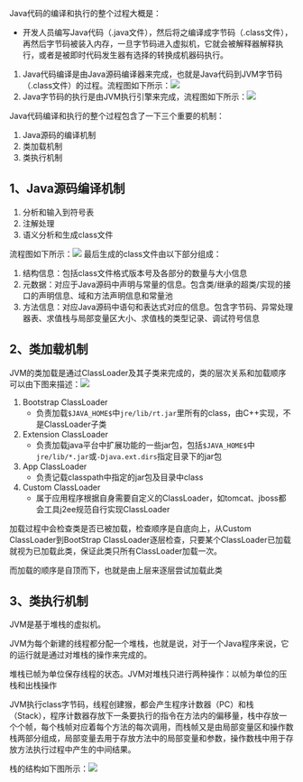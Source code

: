 
Java代码的编译和执行的整个过程大概是：

- 开发人员编写Java代码（.java文件），然后将之编译成字节码（.class文件），再然后字节码被装入内存，一旦字节码进入虚拟机，它就会被解释器解释执行，或者是被即时代码发生器有选择的转换成机器码执行。

1. Java代码编译是由Java源码编译器来完成，也就是Java代码到JVM字节码（.class文件）的过程。流程图如下所示：![](https://image-for.oss-cn-guangzhou.aliyuncs.com/for-obsidian/Java_Study/2_%E5%AD%A6%E4%B9%A0%E7%AC%94%E8%AE%B0/1_Java%E8%AF%AD%E8%A8%80%E6%A0%B8%E5%BF%83/1_Java%E5%9F%BA%E7%A1%80/1_Java%E5%A4%8D%E4%B9%A0%E7%AC%94%E8%AE%B0/Pasted%20image%2020240131203603.png)
2. Java字节码的执行是由JVM执行引擎来完成，流程图如下所示：![](https://image-for.oss-cn-guangzhou.aliyuncs.com/for-obsidian/Java_Study/2_%E5%AD%A6%E4%B9%A0%E7%AC%94%E8%AE%B0/1_Java%E8%AF%AD%E8%A8%80%E6%A0%B8%E5%BF%83/1_Java%E5%9F%BA%E7%A1%80/1_Java%E5%A4%8D%E4%B9%A0%E7%AC%94%E8%AE%B0/Pasted%20image%2020240131203705.png)

Java代码编译和执行的整个过程包含了一下三个重要的机制：
1. Java源码的编译机制
2. 类加载机制
3. 类执行机制

## 1、Java源码编译机制

1. 分析和输入到符号表
2. 注解处理
3. 语义分析和生成class文件

流程图如下所示：![](https://image-for.oss-cn-guangzhou.aliyuncs.com/for-obsidian/Java_Study/2_%E5%AD%A6%E4%B9%A0%E7%AC%94%E8%AE%B0/1_Java%E8%AF%AD%E8%A8%80%E6%A0%B8%E5%BF%83/1_Java%E5%9F%BA%E7%A1%80/1_Java%E5%A4%8D%E4%B9%A0%E7%AC%94%E8%AE%B0/Pasted%20image%2020240131203906.png)
最后生成的class文件由以下部分组成：
1. 结构信息：包括class文件格式版本号及各部分的数量与大小信息
2. 元数据：对应于Java源码中声明与常量的信息。包含类/继承的超类/实现的接口的声明信息、域和方法声明信息和常量池
3. 方法信息：对应Java源码中语句和表达式对应的信息。包含字节码、异常处理器表、求值栈与局部变量区大小、求值栈的类型记录、调试符号信息

## 2、类加载机制

JVM的类加载是通过ClassLoader及其子类来完成的，类的层次关系和加载顺序可以由下图来描述：![](https://image-for.oss-cn-guangzhou.aliyuncs.com/for-obsidian/Java_Study/2_%E5%AD%A6%E4%B9%A0%E7%AC%94%E8%AE%B0/1_Java%E8%AF%AD%E8%A8%80%E6%A0%B8%E5%BF%83/1_Java%E5%9F%BA%E7%A1%80/1_Java%E5%A4%8D%E4%B9%A0%E7%AC%94%E8%AE%B0/Pasted%20image%2020240131204239.png)
1. Bootstrap ClassLoader
	- 负责加载`$JAVA_HOME$`中`jre/lib/rt.jar`里所有的class，由C++实现，不是ClassLoader子类
2. Extension ClassLoader
	- 负责加载java平台中扩展功能的一些jar包，包括`$JAVA_HOME$`中`jre/lib/*.jar`或`-Djava.ext.dirs`指定目录下的jar包
3. App ClassLoader
	- 负责记载classpath中指定的jar包及目录中class
4. Custom ClassLoader
	- 属于应用程序根据自身需要自定义的ClassLoader，如tomcat、jboss都会工具j2ee规范自行实现ClassLoader

加载过程中会检查类是否已被加载，检查顺序是自底向上，从Custom ClassLoader到BootStrap ClassLoader逐层检查，只要某个ClassLoader已加载就视为已加载此类，保证此类只所有ClassLoader加载一次。

而加载的顺序是自顶而下，也就是由上层来逐层尝试加载此类

## 3、类执行机制

JVM是基于堆栈的虚拟机。

JVM为每个新建的线程都分配一个堆栈，也就是说，对于一个Java程序来说，它的运行就是通过对堆栈的操作来完成的。

堆栈已帧为单位保存线程的状态。JVM对堆栈只进行两种操作：以帧为单位的压栈和出栈操作

JVM执行class字节码，线程创建猴，都会产生程序计数器（PC）和栈（Stack），程序计数器存放下一条要执行的指令在方法内的偏移量，栈中存放一个个帧，每个栈帧对应着每个方法的每次调用，而栈帧又是由局部变量区和操作数栈两部分组成，局部变量去用于存放方法中的局部变量和参数，操作数栈中用于存放方法执行过程中产生的中间结果。

栈的结构如下图所示：![](https://image-for.oss-cn-guangzhou.aliyuncs.com/for-obsidian/Java_Study/2_%E5%AD%A6%E4%B9%A0%E7%AC%94%E8%AE%B0/1_Java%E8%AF%AD%E8%A8%80%E6%A0%B8%E5%BF%83/1_Java%E5%9F%BA%E7%A1%80/1_Java%E5%A4%8D%E4%B9%A0%E7%AC%94%E8%AE%B0/Pasted%20image%2020240131205256.png)